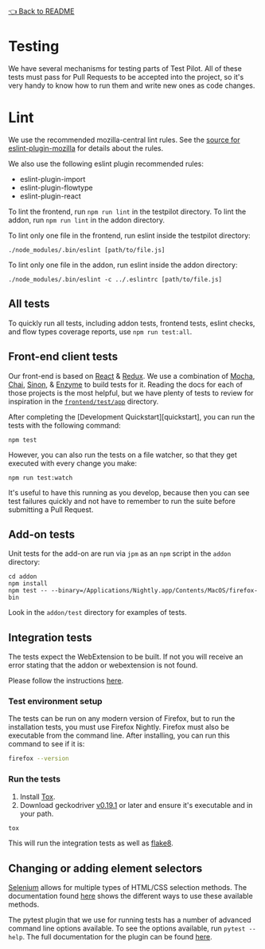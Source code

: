 [👈 Back to README](../../README.md)

# Testing

We have several mechanisms for testing parts of Test Pilot. All of these tests
must pass for Pull Requests to be accepted into the project, so it's very
handy to know how to run them and write new ones as code changes.

# Lint

We use the recommended mozilla-central lint rules. See the
[source for eslint-plugin-mozilla][source] for details about the rules.

We also use the following eslint plugin recommended rules:

 - eslint-plugin-import
 - eslint-plugin-flowtype
 - eslint-plugin-react

To lint the frontend, run `npm run lint` in the testpilot directory.
To lint the addon, run `npm run lint` in the addon directory.

To lint only one file in the frontend, run eslint inside the testpilot directory:

    ./node_modules/.bin/eslint [path/to/file.js]

To lint only one file in the addon, run eslint inside the addon directory:

    ./node_modules/.bin/eslint -c ../.eslintrc [path/to/file.js]

[source]: https://dxr.mozilla.org/mozilla-central/source/tools/lint/eslint/eslint-plugin-mozilla


## All tests

To quickly run all tests, including addon tests, frontend tests, eslint checks, and flow types coverage reports, use `npm run test:all`.

## Front-end client tests

Our front-end is based on [React][] & [Redux][]. We use a combination of
[Mocha][], [Chai][], [Sinon][], & [Enzyme][] to build tests for it.  Reading
the docs for each of those projects is the most helpful, but we have plenty of
tests to review for inspiration in the [`frontend/test/app`][fetests]
directory.

After completing the [Development Quickstart][quickstart], you can run the
tests with the following command:

```
npm test
```

However, you can also run the tests on a file watcher, so that they get
executed with every change you make:

```
npm run test:watch
```

It's useful to have this running as you develop, because then you can see test
failures quickly and not have to remember to run the suite before submitting a
Pull Request.

[fetests]: https://github.com/mozilla/testpilot/tree/master/frontend/test/app
[react]: https://facebook.github.io/react/
[redux]: http://redux.js.org/
[mocha]: https://mochajs.org/
[chai]: http://chaijs.com/
[sinon]: http://sinonjs.org/
[enzyme]: http://airbnb.io/enzyme/index.html

## Add-on tests

Unit tests for the add-on are run via `jpm` as an `npm` script in the `addon`
directory:

```
cd addon
npm install
npm test -- --binary=/Applications/Nightly.app/Contents/MacOS/firefox-bin
```

Look in the `addon/test` directory for examples of tests.

## Integration tests

The tests expect the WebExtension to be built. If not you will receive an error
stating that the addon or webextension is not found.

Please follow the instructions [here](./quickstart.md).


### Test environment setup

The tests can be run on any modern version of Firefox, but to run the installation tests, you must
use Firefox Nightly. Firefox must also be executable from the command line. After installing, you can run
this command to see if it is:

```sh
firefox --version
```
### Run the tests
1. Install [Tox].
2. Download geckodriver [v0.19.1][geckodriver] or later and ensure it's
   executable and in your path.

```sh
tox
```

This will run the integration tests as well as [flake8][flake8].

## Changing or adding element selectors

[Selenium] allows for multiple types of HTML/CSS selection methods. The
documentation found [here][selenium-api] shows the different ways to use these
available methods.

The pytest plugin that we use for running tests has a number of advanced command
line options available. To see the options available, run `pytest --help`. The
full documentation for the plugin can be found [here][pytest-selenium].

[flake8]: http://flake8.pycqa.org/en/latest/
[geckodriver]: https://github.com/mozilla/geckodriver/releases/tag/v0.19.1
[pytest-selenium]: http://pytest-selenium.readthedocs.org/
[Selenium]: http://selenium-python.readthedocs.io/index.html
[selenium-api]: http://selenium-python.readthedocs.io/locating-elements.html
[Tox]: http://tox.readthedocs.io/
